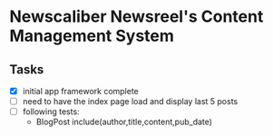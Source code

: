 # Newscaliber Newsreel's Content Management System

## Tasks

-[x] initial app framework complete
-[ ] need to have the index page load and display last 5 posts
-[ ] following tests:
  * BlogPost include(author,title,content,pub_date)